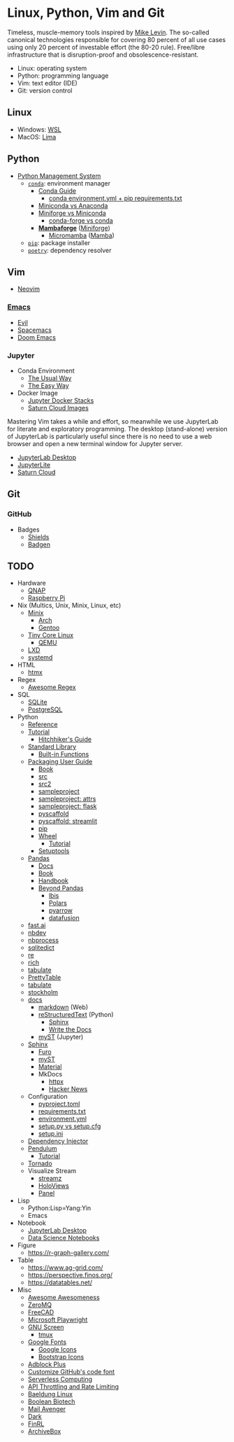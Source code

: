 # Linux, Python, Vim and Git
Timeless, muscle-memory tools inspired by [Mike Levin](https://github.com/miklevin). The so-called canonical technologies responsible for covering 80 percent of all use cases using only 20 percent of investable effort (the 80-20 rule). Free/libre infrastructure that is disruption-proof and obsolescence-resistant.

- Linux: operating system
- Python: programming language
- Vim: text editor (IDE)
- Git: version control

## Linux
- Windows: [WSL](https://docs.microsoft.com/en-us/windows/wsl/)
- MacOS: [Lima](https://github.com/lima-vm/lima)

## Python
- [Python Management System](https://ealizadeh.com/blog/guide-to-python-env-pkg-dependency-using-conda-poetry)
    - [`conda`](https://docs.conda.io/en/latest/): environment manager
        - [Conda Guide](https://towardsdatascience.com/a-guide-to-conda-environments-bc6180fc533)
            - [conda environment.yml + pip requirements.txt](https://stackoverflow.com/q/35245401)
        - [Miniconda vs Anaconda](https://www.reddit.com/r/Python/comments/lvr85n/i_want_to_use_python_commercially_for_free_is/)
        - [Miniforge vs Miniconda](https://stackoverflow.com/q/60532678)
            - [conda-forge vs conda](https://stackoverflow.com/q/39857289)
        - [**Mambaforge**](https://github.com/conda-forge/miniforge/#mambaforge) ([Miniforge](https://github.com/conda-forge/miniforge/))
            - [Micromamba](https://github.com/mamba-org/mamba#micromamba) ([Mamba](https://github.com/mamba-org/mamba))
    - [`pip`](https://pip.pypa.io/en/stable/): package installer
    - [`poetry`](https://python-poetry.org/): dependency resolver

## Vim
- [Neovim](https://neovim.io/)

### [Emacs](https://www.reddit.com/r/emacs/comments/6s6uyr/emacs_evil_or_spacemacs/)
- [Evil](https://github.com/emacs-evil/evil)
- [Spacemacs](https://www.spacemacs.org/)
- [Doom Emacs](https://github.com/hlissner/doom-emacs)

### Jupyter
- Conda Environment
    - [The Usual Way](https://stackoverflow.com/a/53546634)
    - [The Easy Way](https://towardsdatascience.com/get-your-conda-environment-to-show-in-jupyter-notebooks-the-easy-way-17010b76e874)
- Docker Image
    - [Jupyter Docker Stacks](https://github.com/jupyter/docker-stacks)
    - [Saturn Cloud Images](https://github.com/saturncloud/images)

Mastering Vim takes a while and effort, so meanwhile we use JupyterLab for literate and exploratory programming. The desktop (stand-alone) version of JupyterLab is particularly useful since there is no need to use a web browser and open a new terminal window for Jupyter server.

- [JupyterLab Desktop](https://github.com/jupyterlab/jupyterlab-desktop)
- [JupyterLite](https://jupyterlite.readthedocs.io/en/latest/)
- [Saturn Cloud](https://saturncloud.io/)

## Git

### GitHub
- Badges
    - [Shields](https://shields.io/)
    - [Badgen](https://badgen.net/)

## TODO
- Hardware
    - [QNAP](https://www.qnap.com)
    - [Raspberry Pi](https://www.raspberrypi.org/)
- Nix (Multics, Unix, Minix, Linux, etc)
    - [Minix](https://www.minix3.org/)
        - [Arch](https://archlinux.org/)
        - [Gentoo](https://www.gentoo.org/)
    - [Tiny Core Linux](http://tinycorelinux.net/)
        - [QEMU](https://www.qemu.org/)
    - [LXD](https://linuxcontainers.org/lxd/introduction/)
    - [systemd](https://systemd.io/)
- HTML
    - [htmx](https://htmx.org/)
- Regex
    - [Awesome Regex](https://github.com/aloisdg/awesome-regex)
- SQL
    - [SQLite](https://www.sqlite.org/)
    - [PostgreSQL](https://www.postgresql.org/)
- Python
    - [Reference](https://docs.python.org/3/reference/)
    - [Tutorial](https://docs.python.org/3/tutorial/)
        - [Hitchhiker's Guide](https://docs.python-guide.org/)
    - [Standard Library](https://docs.python.org/3/library/)
        - [Built-in Functions](https://docs.python.org/3/library/functions.html)
    - [Packaging User Guide](https://packaging.python.org/en/latest/)
        - [Book](https://py-pkgs.org/)
        - [src](https://github.com/pypa/packaging.python.org/issues/320)
        - [src2](https://hynek.me/articles/testing-packaging/)
        - [sampleproject](https://github.com/pypa/sampleproject)
        - [sampleproject: attrs](https://github.com/python-attrs/attrs)
        - [sampleproject: flask](https://github.com/pallets/flask)
        - [pyscaffold](https://github.com/pyscaffold/pyscaffold/)
        - [pyscaffold: streamlit](https://github.com/pyscaffold/pyscaffold/)
        - [pip](https://pip.pypa.io/en/stable/)
        - [Wheel](https://pythonwheels.com/)
            - [Tutorial](https://realpython.com/python-wheels/)
        - [Setuptools](https://setuptools.pypa.io/en/latest/)
    - [Pandas](https://pandas.pydata.org/)
        - [Docs](https://pandas.pydata.org/docs/)
        - [Book](https://github.com/wesm/pydata-book)
        - [Handbook](https://jakevdp.github.io/PythonDataScienceHandbook/03.00-introduction-to-pandas.html)
        - [Beyond Pandas](https://github.com/astrojuanlu/talk-dataframes)
            - [lbis](https://ibis-project.org/docs/dev/)
            - [Polars](https://www.pola.rs/)
            - [pyarrow](https://arrow.apache.org/docs/python/index.html)
            - [datafusion](https://arrow.apache.org/datafusion/specification/roadmap.html)
    - [fast.ai](https://www.fast.ai/)
    - [nbdev](https://nbdev.fast.ai/)
    - [nbprocess](https://github.com/fastai/nbprocess)
    - [sqlitedict](https://github.com/RaRe-Technologies/sqlitedict)
    - [re](https://docs.python.org/3/library/re.html)
    - [rich](https://github.com/Textualize/rich)
    - [tabulate](https://github.com/astanin/python-tabulate)
    - [PrettyTable](https://github.com/jazzband/prettytable)
    - [tabulate](https://github.com/astanin/python-tabulate)
    - [stockholm](https://github.com/kalaspuff/stockholm)
    - [docs](https://realpython.com/documenting-python-code/#documentation-tools-and-resources)
        - [markdown](https://www.markdownguide.org/) (Web)
        - [reStructuredText](https://docutils.sourceforge.io/rst.html) (Python)
            - [Sphinx](https://www.sphinx-doc.org/en/master/usage/restructuredtext/index.html)
            - [Write the Docs](https://www.writethedocs.org/guide/writing/reStructuredText/)
        - [myST](https://myst-parser.readthedocs.io/en/latest/) (Jupyter)
    - [Sphinx](https://www.sphinx-doc.org/en/master/)
        - [Furo](https://github.com/pradyunsg/furo)
        - [myST](https://myst-parser.readthedocs.io/en/latest/)
        - [Material](https://bashtage.github.io/sphinx-material/)
        - MkDocs
            - [httpx](https://github.com/encode/httpx/discussions/1220)
            - [Hacker News](https://news.ycombinator.com/item?id=27283521)
    - Configuration
        - [pyproject.toml](https://snarky.ca/what-the-heck-is-pyproject-toml/)
        - [requirements.txt](https://towardsdatascience.com/requirements-vs-setuptools-python-ae3ee66e28af)
        - [environment.yml](https://carpentries-incubator.github.io/introduction-to-conda-for-data-scientists/04-sharing-environments/index.html)
        - [setup.py vs setup.cfg](https://towardsdatascience.com/setuptools-python-571e7d5500f2)
        - [setup.ini](https://docs.python.org/3/library/configparser.html)
    - [Dependency Injector](https://python-dependency-injector.ets-labs.org/)
    - [Pendulum](https://pendulum.eustace.io/)
        - [Tutorial](https://towardsdatascience.com/pendulum-one-of-the-most-useful-python-libraries-you-have-ever-seen-e2ecc365c8c0)
    - [Tornado](https://www.tornadoweb.org/en/stable/)
    - Visualize Stream
        - [streamz](https://streamz.readthedocs.io/en/latest/plotting.html)
        - [HoloViews](https://holoviews.org/user_guide/Streaming_Data.html)
        - [Panel](https://colab.research.google.com/github/justinbois/bootcamp/blob/gh-pages/2021/lessons/l29_dashboards.ipynb)
- Lisp
    - Python:Lisp=Yang:Yin
    - Emacs
- Notebook
    - [JupyterLab Desktop](https://github.com/jupyterlab/jupyterlab-desktop)
    - [Data Science Notebooks](https://datasciencenotebook.org/)
- Figure
    - https://r-graph-gallery.com/
- Table
    - https://www.ag-grid.com/
    - https://perspective.finos.org/
    - https://datatables.net/
- Misc
    - [Awesome Awesomeness](https://github.com/bayandin/awesome-awesomeness) 
    - [ZeroMQ](https://zeromq.org/)
    - [FreeCAD](https://www.freecadweb.org/)
    - [Microsoft Playwright](https://github.com/microsoft/playwright)
    - [GNU Screen](https://www.gnu.org/software/screen/)
        - [tmux](https://github.com/tmux/tmux/wiki)
    - [Google Fonts](https://fonts.google.com/)
        - [Google Icons](https://fonts.google.com/icons)
        - [Bootstrap Icons](https://icons.getbootstrap.com/)
    - [Adblock Plus](https://namu.wiki/w/Adblock%20Plus)
    - [Customize GitHub's code font](https://alexsaveau.dev/blog/tips/github/customize-github-code-font)
    - [Serverless Computing](https://en.wikipedia.org/wiki/Serverless_computing)
    - [API Throttling and Rate Limiting](https://beabetterdev.com/2020/12/12/what-is-api-throttling-and-rate-limiting/)
    - [Baeldung Linux](https://www.baeldung.com/linux/)
    - [Boolean Biotech](http://blog.booleanbiotech.com/)
    - [Mail Avenger](https://www.mailavenger.org/)
    - [Dark](https://darklang.com/)
    - [FinRL](https://medium.datadriveninvestor.com/finrl-meta-a-universe-of-near-real-market-en-vironments-for-data-driven-financial-reinforcement-e1894e1ebfbd)
    - [ArchiveBox](https://archivebox.io/)
